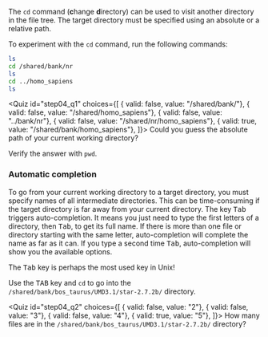 <script> import Quiz from "components/Quiz.svelte" </script>


The `cd` command (**c**hange **d**irectory) can be used to visit another directory in the file tree. 
The target directory must be specified using an absolute or a relative path. 

To experiment with the `cd` command, run the following commands:

```bash
ls
cd /shared/bank/nr
ls
cd ../homo_sapiens
ls 
```

<Quiz id="step04_q1" choices={[
    { valid: false, value: "/shared/bank/"},
    { valid: false, value: "/shared/homo_sapiens"},
    { valid: false, value: "../bank/nr"},
    { valid: false, value: "/shared/nr/homo_sapiens"},
	{ valid: true, value: "/shared/bank/homo_sapiens"},
]}>
	<span slot="prompt">
		Could you guess the absolute path of your current working directory?
	</span>
</Quiz>

Verify the answer with `pwd`.

### Automatic completion

To go from your current working directory to a target directory, you must specify names of all intermediate directories. This can be time-consuming if the target directory is far away from your current directory. 
The key <kbd>Tab</kbd> triggers auto-completion. It means you just need to type the first letters of a directory, then <kbd>Tab</kbd>, to get its full name. If there is more than one file or directory starting with the same letter, auto-completion will complete the name as far as it can. If you type a second time <kbd>Tab</kbd>, auto-completion will show you the available options.

The <kbd>Tab</kbd> key is perhaps the most used key in Unix!

Use the <kbd>TAB</kbd> key and `cd` to go into the `/shared/bank/bos_taurus/UMD3.1/star-2.7.2b/` directory.

<Quiz id="step04_q2" choices={[
    { valid: false, value: "2"},
    { valid: false, value: "3"},
    { valid: false, value: "4"},
	{ valid: true, value: "5"},
]}>
	<span slot="prompt">
		How many files are in the `/shared/bank/bos_taurus/UMD3.1/star-2.7.2b/` directory?
    </span>
</Quiz>
